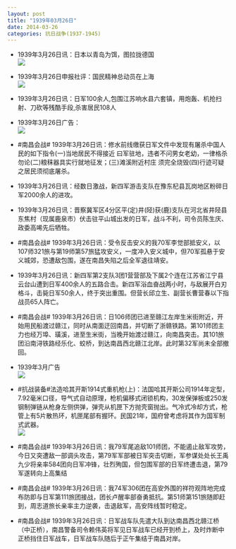 ```yaml
---
layout: post
title: "1939年03月26日"
date: 2014-03-26
categories: 抗日战争(1937-1945)
---
```


<meta name="referrer" content="no-referrer" />

- 1939年3月26日讯：日本以青岛为饵，图拉拢德国 <br/><img src="https://ww2.sinaimg.cn/large/aca367d8jw1eetidm1gbtj207m0qodkk.jpg" />

- 1939年3月26日申报社评：国民精神总动员在上海 <br/><img src="https://ww4.sinaimg.cn/large/aca367d8jw1eetgnrw2dij20oi0xudyw.jpg" />

- 1939年3月26日讯：日军100余人,包围江苏响水县六套镇，用炮轰、机抢扫射、刀砍等残酷手段,杀害居民108人 

- 1939年3月26日广告： <br/><img src="https://ww3.sinaimg.cn/large/aca367d8jw1eetewx8dnqj20ch0gwmz4.jpg" />

- #南昌会战# 1939年3月26日讯：修水前线缴获日军文件中发现有屠杀中国人民的如下指令(一)当地居民不得接近 曰军驻地，违者不问男女老幼，一律格杀勿论(二)粮秣器具实行就地征发；(三)滩溪附近村庄 须完全烧毁(四)行迹可疑之居民须彻底屠杀。 

- 1939年3月26日讯：经数日激战，新四军游击支队在豫东杞县瓦岗地区粉碎日军2000余人的进攻。 

- 1939年3月26日讯：晋察冀军区4分区平(定)井(陉)获(鹿)支队在河北省井陉县东焦村（现属鹿泉市）伏击驻平山城出发的日军，战斗不利，司令员陈生庆、政委高唏先后牺牲。 

- #南昌会战# 1939年3月26日讯：受令反击安义的我70军李觉部抵安义，以107师321旅与第19师第57旅猛攻安义，一度冲入安义城中，但70军孤悬于安义城郊，恐遭敌包围，遂在南昌失陷之后全军退往靖安。 

- 1939年3月26日讯：新四军第2支队3团1营营部及下属2个连在江苏省江宁县云台山遭到日军400余人的五路合击。新四军浴血奋战两小时，与敌展开白刃格斗，击毙日军50余人，终于突出重围。但营长邱立生、副营长曹营春以下指战员65人阵亡。 

- #南昌会战# 1939年3月26日讯：日106师团已进至赣江左岸生米街附近，开始用民船渡过赣江，同时从南面迂回南昌，并切断了浙赣铁路。第101师团主力也经万埠、璜溪，进至生米街，当晚开始渡过赣江，向南昌突击。其101旅团沿南浔铁路经乐化、蛟桥，到达南昌西北赣江北岸。此时第32军尚未全部撤回。 

- 1939年3月广告 <br/><img src="https://ww3.sinaimg.cn/large/aca367d8jw1eeszbb845zj20f10kgtc6.jpg" />

- #抗战装备#法造哈其开斯1914式重机枪(上)：法国哈其开斯公司1914年定型，7.92毫米口径，导气式自动原理，枪机偏移式闭锁机构，30发保弹板或250发钢制弹链从枪身左侧供弹，弹壳从机匣下方抛壳窗抛出。气冷式冷却方式，枪管上有5片散热环，机匣尾部有握环。民国21年，国府曾考虑将其作为国军制式武器。 <br/><img src="https://ww3.sinaimg.cn/large/aca367d8jw1eesxb4dulnj20dc0ls0w7.jpg" />

- #南昌会战# 1939年3月26日讯：我79军尾追敌101师团，不能遏止敌军攻势，今日又突遭敌一部调头攻击，第79军军部被日军突击切断，军参谋处处长王禹九少将亲率584团向日军冲锋，壮烈殉国，但包围军部的日军终遭击退，第79军遂转向上高集结 

- #南昌会战# 1939年3月26日讯：我74军306团在高安外围的祥符观阵地完成布防即与日军第111旅团接战，团长卢醒率部奋勇抵抗。第51师第151旅随即赶到，周志道旅长亲率主力逆袭，击退敌军，高安阵线暂时稳定。 

- #南昌会战# 1939年3月26日讯：日军战车队先遣大队到达南昌西北赣江桥（中正桥），南昌警备司令赖伟英将军见日军战车已经开到桥上，及时炸断中正桥挡住日军战车，日军战车队随后于正午集结于南昌对岸。 

